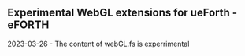 <h2>Experimental WebGL extensions for ueForth - eFORTH</h2>
<p>2023-03-26 - The content of webGL.fs is experrimental</p>
